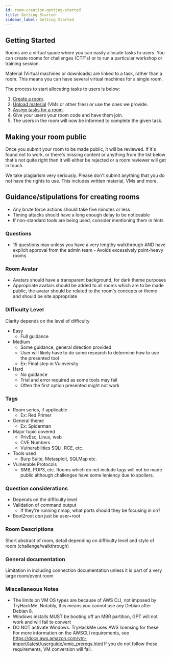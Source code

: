```yaml
---
id: room-creation-getting-started
title: Getting Started
sidebar_label: Getting Started
---
```


## Getting Started

Rooms are a virtual space where you can easily allocate tasks to users. You can create rooms for challenges (CTF's) or to run a particular workshop or training session.

Material (Virtual machines or downloads) are linked to a task, rather than a room. This means you can have several virtual machines for a single room.

The process to start allocating tasks to users is below:

1. [Create a room](https://docs.tryhackme.com/docs/rooms/creating-a-room).
2. [Upload material](https://tryhackme.com/upload) (VMs or other files) or use the ones we provide.
3. [Assign tasks for a room](https://tryhackme.com/assign-tasks).
4. Give your users your room code and have them join.
5. The users in the room will now be informed to complete the given task.
## Making your room public
Once you submit your room to be made public, it will be reviewed. If it's found not to work, or there's missing content or anything from the list below that's not quite right then it will either be rejected or a room reviewer will get in touch.

We take plagiarism very seriously. Please don't submit anything that you do not have the rights to use. This includes written material, VMs and more.
## Guidance/stipulations for creating rooms
- Any brute force actions should take five minutes or less
- Timing attacks should have a long enough delay to be noticeable
- If non-standard tools are being used, consider mentioning them in hints

### Questions
- 15 questions max unless you have a very lengthy walkthrough AND have explicit approval from the admin team - Avoids excessively point-heavy rooms
### Room Avatar
- Avatars should have a transparent background, for dark theme purposes
- Appropriate avatars should be added to all rooms which are to be made public, the avatar should be related to the room's concepts or theme and should be site appropriate
### Difficulty Level
Clarity depends on the level of difficulty
- Easy 
  - Full guidance
- Medium 
  - Some guidance, general direction provided
  - User will likely have to do some research to determine how to use the presented tool
  - Ex: Final step in Vulnversity
- Hard
  - No guidance
  - Trial and error required as some tools may fail
  - Often the first option presented might not work
### Tags
- Room series, if applicable
  - Ex: Red Primer
- General theme
  - Ex: Spiderman
- Major topic covered
  - PrivEsc, Linux, web
  - CVE Numbers
  - Vulnerabilities SQLi, RCE, etc.
- Tools used
  - Burp Suite, Metasploit, SQLMap etc.
- Vulnerable Protocols
  - SMB, POP3, etc.
Rooms which do not include tags will not be made public although challenges have some leniency due to spoilers.
### Question considerations
- Depends on the difficulty level
- Validation of command output
  - If they're running nmap, what ports should they be focusing in on?
- Boot2root *can* just be user+root
### Room Descriptions
Short abstract of room, detail depending on difficulty level and style of room (challenge/walkthrough)
### General documentation
Limitation in including connection documentation unless it is part of a very large room/event room
### Miscellaneous Notes
- The limits on VM OS types are because of AWS CLI, not imposed by TryHackMe. Notably, this means you cannot use any Debian after Debian 8.
- Windows installs MUST be booting off an MBR partition, GPT will not work and will fail to convert
- DO NOT activate Windows. TryHackMe uses AWS licensing for these
For more information on the AWSCLI requirements, see https://docs.aws.amazon.com/vm-import/latest/userguide/vmie_prereqs.html
If you do not follow these requirements, VM conversion will fail.
